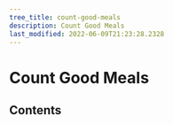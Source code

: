 ```yaml
---
tree_title: count-good-meals
description: Count Good Meals
last_modified: 2022-06-09T21:23:28.2328
---
```


# Count Good Meals

## Contents
